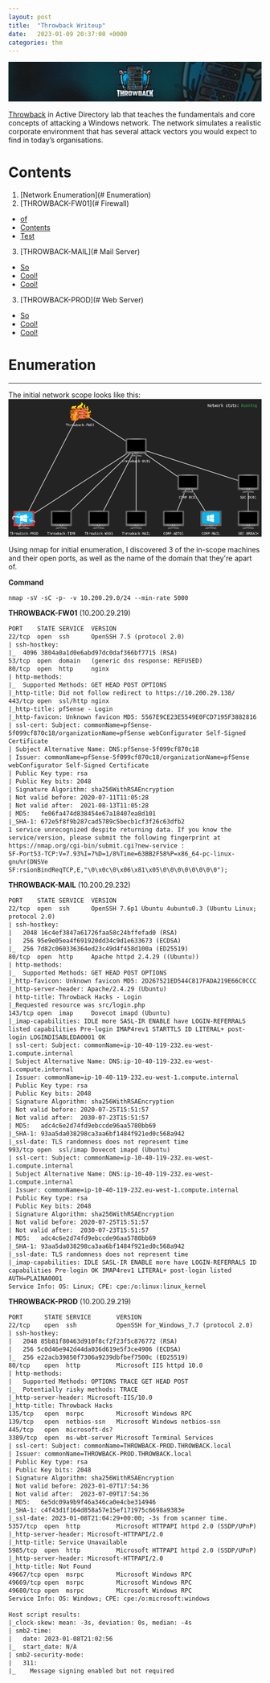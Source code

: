 ```yaml
---
layout: post
title:  "Throwback Writeup"
date:   2023-01-09 20:37:00 +0000
categories: thm
---
```


![throwback logo banner image](/assets/img/posts/throwback/banner.webp)

[Throwback] in Active Directory lab that teaches the fundamentals and core concepts of attacking a Windows network. The network simulates a realistic corporate environment that has several attack vectors you would expect to find in today’s organisations.

# Contents
1. [Network Enumeration](# Enumeration)
2. [THROWBACK-FW01](# Firewall)
 - [of](#)
 - [Contents](#)
 - [Test](#)
3. [THROWBACK-MAIL](# Mail Server)
 - [So](#)
 - [Cool!](#)
 - [Cool!](#)
3. [THROWBACK-PROD](# Web Server)
 - [So](#)
 - [Cool!](#)
 - [Cool!](#)

# Enumeration
---

The initial network scope looks like this:
![image of initial network map](/assets/img/posts/throwback/network_layout.webp)

Using nmap for initial enumeration, I discovered 3 of the in-scope machines and their open ports, as well as the name of the domain that they're apart of.

**Command**
```shell
nmap -sV -sC -p- -v 10.200.29.0/24 --min-rate 5000
```

**THROWBACK-FW01** (10.200.29.219)
```shell
PORT    STATE SERVICE  VERSION
22/tcp  open  ssh      OpenSSH 7.5 (protocol 2.0)
| ssh-hostkey:
|_  4096 3804a0a1d0e6abd97dc0daf366bf7715 (RSA)
53/tcp  open  domain   (generic dns response: REFUSED)
80/tcp  open  http     nginx
| http-methods:
|_  Supported Methods: GET HEAD POST OPTIONS
|_http-title: Did not follow redirect to https://10.200.29.138/
443/tcp open  ssl/http nginx
|_http-title: pfSense - Login
|_http-favicon: Unknown favicon MD5: 5567E9CE23E5549E0FCD7195F3882816
| ssl-cert: Subject: commonName=pfSense-5f099cf870c18/organizationName=pfSense webConfigurator Self-Signed Certificate
| Subject Alternative Name: DNS:pfSense-5f099cf870c18
| Issuer: commonName=pfSense-5f099cf870c18/organizationName=pfSense webConfigurator Self-Signed Certificate
| Public Key type: rsa
| Public Key bits: 2048
| Signature Algorithm: sha256WithRSAEncryption
| Not valid before: 2020-07-11T11:05:28
| Not valid after:  2021-08-13T11:05:28
| MD5:   fe06fa474d838454e67a18407ea8d101
|_SHA-1: 672e5f8f9b287cad5789c5becb1cf3f26c63dfb2
1 service unrecognized despite returning data. If you know the service/version, please submit the following fingerprint at https://nmap.org/cgi-bin/submit.cgi?new-service :
SF-Port53-TCP:V=7.93%I=7%D=1/8%Time=63BB2F58%P=x86_64-pc-linux-gnu%r(DNSVe
SF:rsionBindReqTCP,E,"\0\x0c\0\x06\x81\x05\0\0\0\0\0\0\0\0");
```

**THROWBACK-MAIL** (10.200.29.232)
```shell
PORT    STATE SERVICE  VERSION
22/tcp  open  ssh      OpenSSH 7.6p1 Ubuntu 4ubuntu0.3 (Ubuntu Linux; protocol 2.0)
| ssh-hostkey:
|   2048 16c4ef3847a61726faa58c24bffefad0 (RSA)
|   256 95e9e05ea4f691920dd34c9d1e633673 (ECDSA)
|_  256 7d82c060336364ed23c49d4f458d100a (ED25519)
80/tcp  open  http     Apache httpd 2.4.29 ((Ubuntu))
| http-methods:
|_  Supported Methods: GET HEAD POST OPTIONS
|_http-favicon: Unknown favicon MD5: 2D267521ED544C817FADA219E66C0CCC
|_http-server-header: Apache/2.4.29 (Ubuntu)
| http-title: Throwback Hacks - Login
|_Requested resource was src/login.php
143/tcp open  imap     Dovecot imapd (Ubuntu)
|_imap-capabilities: IDLE more SASL-IR ENABLE have LOGIN-REFERRALS listed capabilities Pre-login IMAP4rev1 STARTTLS ID LITERAL+ post-login LOGINDISABLEDA0001 OK
| ssl-cert: Subject: commonName=ip-10-40-119-232.eu-west-1.compute.internal
| Subject Alternative Name: DNS:ip-10-40-119-232.eu-west-1.compute.internal
| Issuer: commonName=ip-10-40-119-232.eu-west-1.compute.internal
| Public Key type: rsa
| Public Key bits: 2048
| Signature Algorithm: sha256WithRSAEncryption
| Not valid before: 2020-07-25T15:51:57
| Not valid after:  2030-07-23T15:51:57
| MD5:   adc4c6e2d74fd9ebccde96aa5780bb69
|_SHA-1: 93aa5da038298ca3aa6bf1484f921ed0c568a942
|_ssl-date: TLS randomness does not represent time
993/tcp open  ssl/imap Dovecot imapd (Ubuntu)
| ssl-cert: Subject: commonName=ip-10-40-119-232.eu-west-1.compute.internal
| Subject Alternative Name: DNS:ip-10-40-119-232.eu-west-1.compute.internal
| Issuer: commonName=ip-10-40-119-232.eu-west-1.compute.internal
| Public Key type: rsa
| Public Key bits: 2048
| Signature Algorithm: sha256WithRSAEncryption
| Not valid before: 2020-07-25T15:51:57
| Not valid after:  2030-07-23T15:51:57
| MD5:   adc4c6e2d74fd9ebccde96aa5780bb69
|_SHA-1: 93aa5da038298ca3aa6bf1484f921ed0c568a942
|_ssl-date: TLS randomness does not represent time
|_imap-capabilities: IDLE SASL-IR ENABLE more have LOGIN-REFERRALS ID capabilities Pre-login OK IMAP4rev1 LITERAL+ post-login listed AUTH=PLAINA0001
Service Info: OS: Linux; CPE: cpe:/o:linux:linux_kernel
```

**THROWBACK-PROD** (10.200.29.219)
```
PORT      STATE SERVICE       VERSION
22/tcp    open  ssh           OpenSSH for_Windows_7.7 (protocol 2.0)
| ssh-hostkey:
|   2048 85b81f80463d910f8cf2f23f5c876772 (RSA)
|   256 5c0d46e942d44da036d619e5f3ce4906 (ECDSA)
|_  256 e22acb39850f7306a9239dbfbef7500c (ED25519)
80/tcp    open  http          Microsoft IIS httpd 10.0
| http-methods:
|   Supported Methods: OPTIONS TRACE GET HEAD POST
|_  Potentially risky methods: TRACE
|_http-server-header: Microsoft-IIS/10.0
|_http-title: Throwback Hacks
135/tcp   open  msrpc         Microsoft Windows RPC
139/tcp   open  netbios-ssn   Microsoft Windows netbios-ssn
445/tcp   open  microsoft-ds?
3389/tcp  open  ms-wbt-server Microsoft Terminal Services
| ssl-cert: Subject: commonName=THROWBACK-PROD.THROWBACK.local
| Issuer: commonName=THROWBACK-PROD.THROWBACK.local
| Public Key type: rsa
| Public Key bits: 2048
| Signature Algorithm: sha256WithRSAEncryption
| Not valid before: 2023-01-07T17:54:36
| Not valid after:  2023-07-09T17:54:36
| MD5:   6e5dc09a9b9f46a346ca0e4cbe314946
|_SHA-1: c4f43d1f164d858a57e15ef171975c6698a9383e
|_ssl-date: 2023-01-08T21:04:29+00:00; -3s from scanner time.
5357/tcp  open  http          Microsoft HTTPAPI httpd 2.0 (SSDP/UPnP)
|_http-server-header: Microsoft-HTTPAPI/2.0
|_http-title: Service Unavailable
5985/tcp  open  http          Microsoft HTTPAPI httpd 2.0 (SSDP/UPnP)
|_http-server-header: Microsoft-HTTPAPI/2.0
|_http-title: Not Found
49667/tcp open  msrpc         Microsoft Windows RPC
49669/tcp open  msrpc         Microsoft Windows RPC
49680/tcp open  msrpc         Microsoft Windows RPC
Service Info: OS: Windows; CPE: cpe:/o:microsoft:windows

Host script results:
|_clock-skew: mean: -3s, deviation: 0s, median: -4s
| smb2-time:
|   date: 2023-01-08T21:02:56
|_  start_date: N/A
| smb2-security-mode:
|   311:
|_    Message signing enabled but not required
```

[Throwback]: https://tryhackme.com/room/throwback
